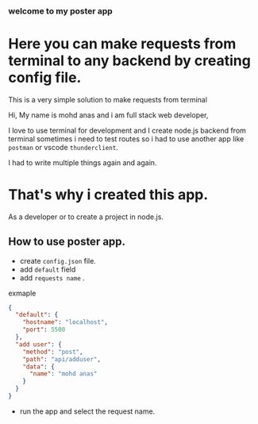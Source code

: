 ### welcome to my poster app

# Here you can make requests from terminal to any backend by creating config file.

This is a very simple solution to make requests from terminal

Hi, My name is mohd anas and i am full stack web developer,

I love to use terminal for development and I create node.js backend from terminal
sometimes i need to test routes so i had to use another app like `postman` or vscode `thunderclient`.

I had to write multiple things again and again.

# That's why i created this app.

As a developer or to create a project in node.js.

## How to use poster app.

- create `config.json` file.
- add `default` field
- add `requests name` .

exmaple

```json
{
  "default": {
    "hostname": "localhost",
    "port": 5500
  },
  "add user": {
    "method": "post",
    "path": "api/adduser",
    "data": {
      "name": "mohd anas"
    }
  }
}
```

- run the app and select the request name.
